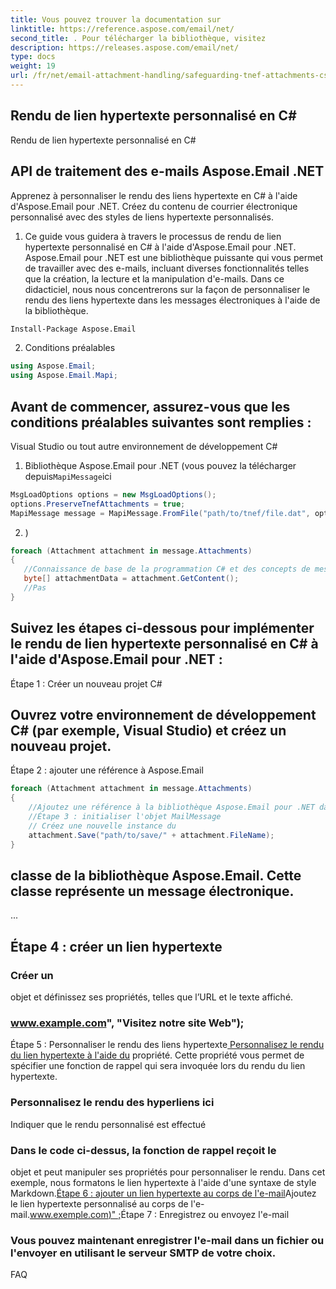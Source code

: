 ```yaml
---
title: Vous pouvez trouver la documentation sur
linktitle: https://reference.aspose.com/email/net/
second_title: . Pour télécharger la bibliothèque, visitez
description: https://releases.aspose.com/email/net/
type: docs
weight: 19
url: /fr/net/email-attachment-handling/safeguarding-tnef-attachments-csharp-method/
---
```


##  Rendu de lien hypertexte personnalisé en C#

 Rendu de lien hypertexte personnalisé en C#

##  API de traitement des e-mails Aspose.Email .NET

 Apprenez à personnaliser le rendu des liens hypertexte en C# à l'aide d'Aspose.Email pour .NET. Créez du contenu de courrier électronique personnalisé avec des styles de liens hypertexte personnalisés.

1. Ce guide vous guidera à travers le processus de rendu de lien hypertexte personnalisé en C# à l'aide d'Aspose.Email pour .NET. Aspose.Email pour .NET est une bibliothèque puissante qui vous permet de travailler avec des e-mails, incluant diverses fonctionnalités telles que la création, la lecture et la manipulation d'e-mails. Dans ce didacticiel, nous nous concentrerons sur la façon de personnaliser le rendu des liens hypertexte dans les messages électroniques à l'aide de la bibliothèque.

```bash
Install-Package Aspose.Email
```

2. Conditions préalables

```csharp
using Aspose.Email;
using Aspose.Email.Mapi;
```

## Avant de commencer, assurez-vous que les conditions préalables suivantes sont remplies :

Visual Studio ou tout autre environnement de développement C#

1.  Bibliothèque Aspose.Email pour .NET (vous pouvez la télécharger depuis`MapiMessage`ici

```csharp
MsgLoadOptions options = new MsgLoadOptions();
options.PreserveTnefAttachments = true;
MapiMessage message = MapiMessage.FromFile("path/to/tnef/file.dat", options);
```

2. )

```csharp
foreach (Attachment attachment in message.Attachments)
{
   //Connaissance de base de la programmation C# et des concepts de messagerie électronique
   byte[] attachmentData = attachment.GetContent();
   //Pas
}
```

## Suivez les étapes ci-dessous pour implémenter le rendu de lien hypertexte personnalisé en C# à l'aide d'Aspose.Email pour .NET :

Étape 1 : Créer un nouveau projet C#

## Ouvrez votre environnement de développement C# (par exemple, Visual Studio) et créez un nouveau projet.

Étape 2 : ajouter une référence à Aspose.Email

```csharp
foreach (Attachment attachment in message.Attachments)
{
    //Ajoutez une référence à la bibliothèque Aspose.Email pour .NET dans votre projet. Vous pouvez le faire en cliquant avec le bouton droit sur votre projet dans l'Explorateur de solutions, en sélectionnant « Ajouter » > « Référence », puis en parcourant jusqu'à l'emplacement où vous avez enregistré la DLL Aspose.Email.
    //Étape 3 : initialiser l'objet MailMessage
    // Créez une nouvelle instance du
    attachment.Save("path/to/save/" + attachment.FileName);
}
```

##  classe de la bibliothèque Aspose.Email. Cette classe représente un message électronique.

 ...

## Étape 4 : créer un lien hypertexte

###  Créer un

 objet et définissez ses propriétés, telles que l’URL et le texte affiché.

### www.example.com", "Visitez notre site Web");

Étape 5 : Personnaliser le rendu des liens hypertexte[ Personnalisez le rendu du lien hypertexte à l'aide du](https://reference.aspose.com/email/net) propriété. Cette propriété vous permet de spécifier une fonction de rappel qui sera invoquée lors du rendu du lien hypertexte.

###  Personnalisez le rendu des hyperliens ici

Indiquer que le rendu personnalisé est effectué

###  Dans le code ci-dessus, la fonction de rappel reçoit le

 objet et peut manipuler ses propriétés pour personnaliser le rendu. Dans cet exemple, nous formatons le lien hypertexte à l'aide d'une syntaxe de style Markdown.[Étape 6 : ajouter un lien hypertexte au corps de l'e-mail](https://releases.aspose.com/email/net/)Ajoutez le lien hypertexte personnalisé au corps de l'e-mail.[www.exemple.com)" ;](https://reference.aspose.com/email/net)Étape 7 : Enregistrez ou envoyez l'e-mail

### Vous pouvez maintenant enregistrer l'e-mail dans un fichier ou l'envoyer en utilisant le serveur SMTP de votre choix.

FAQ